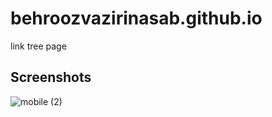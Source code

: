 # behroozvazirinasab.github.io


link tree page


## Screenshots

 
![mobile (2)](https://user-images.githubusercontent.com/100210831/194481384-ec547765-69ff-4912-b40d-8df0e58654c8.png)

